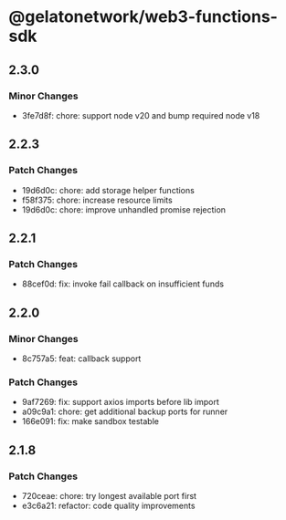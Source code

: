 # @gelatonetwork/web3-functions-sdk

## 2.3.0

### Minor Changes

- 3fe7d8f: chore: support node v20 and bump required node v18

## 2.2.3

### Patch Changes

- 19d6d0c: chore: add storage helper functions
- f58f375: chore: increase resource limits
- 19d6d0c: chore: improve unhandled promise rejection

## 2.2.1

### Patch Changes

- 88cef0d: fix: invoke fail callback on insufficient funds

## 2.2.0

### Minor Changes

- 8c757a5: feat: callback support

### Patch Changes

- 9af7269: fix: support axios imports before lib import
- a09c9a1: chore: get additional backup ports for runner
- 166e091: fix: make sandbox testable

## 2.1.8

### Patch Changes

- 720ceae: chore: try longest available port first
- e3c6a21: refactor: code quality improvements
